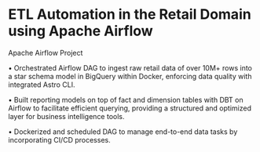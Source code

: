 # ETL Automation in the Retail Domain using Apache Airflow
Apache Airflow Project

• Orchestrated Airflow DAG to ingest raw retail data of over 10M+ rows into a star schema model in BigQuery within Docker, enforcing data quality with integrated Astro CLI.

• Built reporting models on top of fact and dimension tables with DBT on Airflow to facilitate efficient querying, providing a structured and optimized layer for business intelligence tools. 

• Dockerized and scheduled DAG to manage end-to-end data tasks by incorporating CI/CD processes. 
